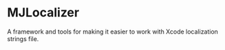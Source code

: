 MJLocalizer
===========

A framework and tools for making it easier to work with Xcode localization strings file.
